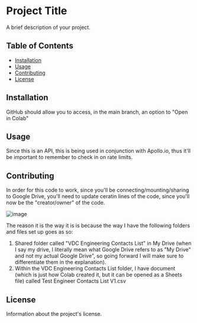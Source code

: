 # Project Title

A brief description of your project.

## Table of Contents
- [Installation](#installation)
- [Usage](#usage)
- [Contributing](#contributing)
- [License](#license)

## Installation

GitHub should allow you to access, in the main branch, an option to "Open in Colab"


## Usage

Since this is an API, this is being used in conjunction with Apollo.io, thus it'll be important to remember to check in on rate limits. 

## Contributing

In order for this code to work, since you'll be connecting/mounting/sharing to Google Drive, you'll need to update ceratin lines of the code, since you'll now be the "creator/owner" of the code.

![image](https://github.com/user-attachments/assets/f5a1375a-b906-4e3d-89b3-c204e43d5a82)

The reason it is the way it is is because the way I have the following folders and files set up goes as so: 
1. Shared folder called "VDC Engineering Contacts List" in My Drive (when I say my drive, I literally mean what Google Drive refers to as "My Drive" and not my actual Google Drive", so going forward I will make sure to differentiate them in the explanation).
2. Within the VDC Engineering Contacts List folder, I have document (which is just how Colab created it, but it can be opened as a Sheets file) called Test Engineer Contacts List V1.csv



## License

Information about the project's license.
